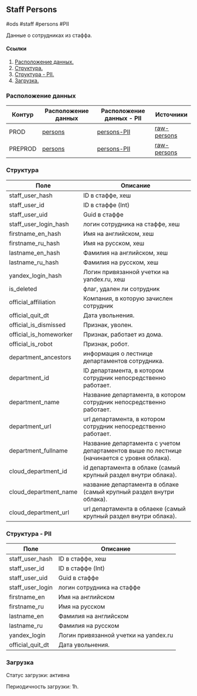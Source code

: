 ## Staff Persons
#ods #staff #persons #PII

Данные о сотрудниках из стаффа.

#### Ссылки
1. [Расположение данных.](#расположение-данных)
2. [Структура.](#структура)
4. [Структура - PII.](#структура---PII)
5. [Загрузка.](#загрузка)


### Расположение данных
| Контур  | Расположение данных                                                                                       | Расположение данных - PII                                                                                         | Источники                                                                                                     |
|---------|-----------------------------------------------------------------------------------------------------------|-------------------------------------------------------------------------------------------------------------------|---------------------------------------------------------------------------------------------------------------|
| PROD    | [persons](https://yt.yandex-team.ru/hahn/navigation?path=//home/cloud-dwh/data/prod/ods/staff/persons)    | [persons-PII](https://yt.yandex-team.ru/hahn/navigation?path=//home/cloud-dwh/data/prod/ods/staff/PII/persons)    | [raw-persons](https://yt.yandex-team.ru/hahn/navigation?path=//home/cloud-dwh/data/prod/raw/staff/persons)    |
| PREPROD | [persons](https://yt.yandex-team.ru/hahn/navigation?path=//home/cloud-dwh/data/preprod/ods/staff/persons) | [persons-PII](https://yt.yandex-team.ru/hahn/navigation?path=//home/cloud-dwh/data/preprod/ods/staff/PII/persons) | [raw-persons](https://yt.yandex-team.ru/hahn/navigation?path=//home/cloud-dwh/data/preprod/raw/staff/persons) |


### Структура
| Поле                   | Описание                                                                                    |
|------------------------|---------------------------------------------------------------------------------------------|
| staff_user_hash        | ID в стаффе, хеш                                                                            |
| staff_user_id          | ID в стаффе (Int)                                                                           |
| staff_user_uid         | Guid в стаффе                                                                               |
| staff_user_login_hash  | логин сотрудника на стаффе, хеш                                                             |
| firstname_en_hash      | Имя на английском, хеш                                                                      |
| firstname_ru_hash      | Имя на русском, хеш                                                                         |
| lastname_en_hash       | Фамилия на английском, хеш                                                                  |
| lastname_ru_hash       | Фамилия на русском, хеш                                                                     |
| yandex_login_hash      | Логин привязанной учетки на yandex.ru, хеш                                                  |
| is_deleted             | флаг, удален ли сотрудник                                                                   |
| official_affiliation   | Компания, в которую зачислен сотрудник                                                      |
| official_quit_dt       | Дата увольнения.                                                                            |
| official_is_dismissed  | Признак, уволен.                                                                            |
| official_is_homeworker | Признак, работает из дома.                                                                  |
| official_is_robot      | Признак, робот.                                                                             |
| department_ancestors   | информация о лестнице департаментов сотрудника.                                             |
| department_id          | ID департамента, в котором сотрудник непосредственно работает.                              |
| department_name        | Название департамента, в котором сотрудник непосредственно работает.                        |
| department_url         | url департамента, в котором сотрудник непосредственно работает.                             |
| department_fullname    | Название департамента с учетом департаментов выше по лестнице (начинается с уровня облака). |
| cloud_department_id    | id департамента в облаке (самый крупный раздел внутри облака).                              |
| cloud_department_name  | название департамента в облаке (самый крупный раздел внутри облака).                        |
| cloud_department_url   | url департамента в облаеке (самый крупный раздел внутри облака).                            |


### Структура - PII
| Поле             | Описание                              |
|------------------|---------------------------------------|
| staff_user_hash  | ID в стаффе, хеш                      |
| staff_user_id    | ID в стаффе (Int)                     |
| staff_user_uid   | Guid в стаффе                         |
| staff_user_login | логин сотрудника на стаффе            |
| firstname_en     | Имя на английском                     |
| firstname_ru     | Имя на русском                        |
| lastname_en      | Фамилия на английском                 |
| lastname_ru      | Фамилия на русском                    |
| yandex_login     | Логин привязанной учетки на yandex.ru |
| official_quit_dt | Дата увольнения.                      |


### Загрузка

Статус загрузки: активна

Периодичность загрузки: 1h.
